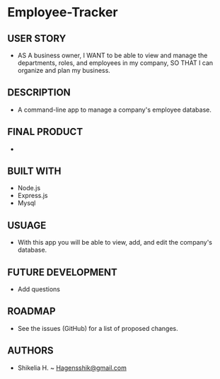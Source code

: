 # Employee-Tracker

## USER STORY
- AS A business owner, I WANT to be able to view and manage the departments, roles, and employees in my company,
SO THAT I can organize and plan my business.


## DESCRIPTION

- A command-line app to manage a company's employee database.

## FINAL PRODUCT

-

## BUILT WITH

- Node.js 
- Express.js 
- Mysql

## USUAGE

- With this app you will be able to view, add, and edit the company's database.

## FUTURE DEVELOPMENT

- Add questions

## ROADMAP

- See the issues (GitHub) for a list of proposed changes.

## AUTHORS

- Shikelia H. ~ Hagensshik@gmail.com